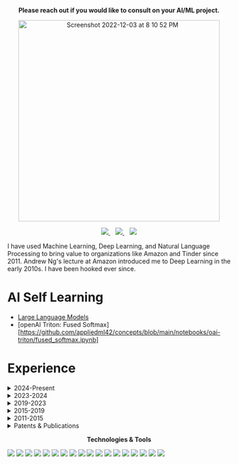 
<p align="center"><b>Please reach out if you would like to consult on your AI/ML project.</b></p>

<p align="center">
<img width="454" alt="Screenshot 2022-12-03 at 8 10 52 PM" src="https://user-images.githubusercontent.com/88844341/205474021-a1bae1a2-5570-4d31-a996-867945f692f4.png">
</p>

<p align="center">
  <a href="https://www.linkedin.com/in/abhishekpatnia/">
    <img src="https://img.shields.io/badge/linkedin-%230077B5.svg?&style=for-the-badge&logo=linkedin&logoColor=white" />
  </a>&nbsp;&nbsp;
  <a href="https://twitter.com/appliedml42">
    <img src="https://img.shields.io/badge/Twitter-1DA1F2?style=for-the-badge&logo=twitter&logoColor=white" />
  </a>&nbsp;&nbsp;
  <a href="mailto:appliedml42@gmail.com">
    <img src="https://img.shields.io/badge/Gmail-D14836?style=for-the-badge&logo=gmail&logoColor=white" />
  </a>
</p>

I have used Machine Learning, Deep Learning, and Natural Language Processing to bring value to organizations like Amazon and Tinder since 2011. Andrew Ng's lecture at Amazon introduced me to Deep Learning in the early 2010s. I have been hooked ever since.  

# AI Self Learning
* [Large Language Models](https://github.com/appliedml42/LLMs)
* [openAI Triton: Fused Softmax][https://github.com/appliedml42/concepts/blob/main/notebooks/oai-triton/fused_softmax.ipynb]
# Experience
<details><summary>2024-Present</summary>

## Coming Soon
</details>

<details><summary>2023-2024</summary>
  
## AI Technical Lead, Various Startups
  
In early 2023, I decided to resign from Tinder and explore the AI startup landscape by working at different startups. During this exploration, I worked at a few startups and got hands-on experience on how Large Language Models can be leveraged to build products. 

* **Features**: 
  * Record Matching between Salesforce records and incomplete leads using a cascade of GPT 3.5 Turbo and GPT 4 using Langchain for async batching and calling the API. 
  * Rate professionals for job placements based on their work experience using GPT 4. 
* **Fine-tuning**: Fine-tuned open-source LLMs with LoRA, replacing costly proprietary systems to improve cost and stability. 
* **Inference**: I advised infrastructure engineers, did node local benchmarks for LLM inference engines like vLLM, and evaluated services like Together.ai and Fireworks.ai. 
* **Knowledge**: Leadership: Stayed abreast of the latest SOTA transformer architectures, such as KV Cache, Multi-Query Attention, and RoPE, ensuring the dissemination of this knowledge.
* **Evaluation**: Built a UI tool using Streamlit and ideas from different evaluation repositories like LLMJudge to build a tool to compare the performance of different LLMs on a given task. 
  
## Staff MLE & Technical Lead, Tinder
Technical Lead for a Machine Learning Engineers & Risk Analysts team. I started the group and grew it to 9 people. This team owns detection models/algorithms for identifying Trust & Safety violations.
+ Responsible for hiring, mentoring, and team charter.
+ Organized Risk Analysts under the Escalations and Early Warning team. Collaborated with the team to invent KPIs for the org. This team optimizes detection strategies using existing signals and provides feedback highlighting detection gaps.
+ Removed data scarcity by establishing best practices for leveraging moderation logs for training and evaluation datasets.
+ Established modeling best practices. Transformers for text classification by pre-training on Tinder’s unique data; Text pre-processing pipelines to handle adversarial attacks; Metadata embeddings to improve multi-lingual performance; ConvNeXT family of models for effective and efficient image classifiers.
+ Enabled real-time model inference. TFLite and Quantization for CPU-based models; TensorRT and Triton for GPU-based models; Collaborated with Infra team to establish requirements for the K8-based model endpoint framework.
</details>

<details><summary>2019-2023</summary>

## Staff MLE & Technical Lead, Tinder
Technical Lead for a Machine Learning Engineers & Risk Analysts team. I started the group and grew it to 9 people. This team owns detection models/algorithms for identifying Trust & Safety violations.
+ Responsible for hiring, mentoring, and team charter.
+ Organized Risk Analysts under the Escalations and Early Warning team. Collaborated with the team to invent KPIs for the org. This team optimizes detection strategies using existing signals and provides feedback highlighting detection gaps.
+ Removed data scarcity by establishing best practices for leveraging moderation logs for training and evaluation datasets.
+ Established modeling best practices. Transformers for text classification by pre-training on Tinder’s unique data; Text pre-processing pipelines to handle adversarial attacks; Metadata embeddings to improve multi-lingual performance; ConvNeXT family of models for effective and efficient image classifiers.
+ Enabled real-time model inference. TFLite and Quantization for CPU-based models; TensorRT and Triton for GPU-based models; Collaborated with Infra team to establish requirements for the K8-based model endpoint framework.
</details>

<details><summary>2015-2019</summary>

## Senior Applied Scientist, Amazon
Technical lead for the query understanding science team.
+ Led the Research & Development of the first query -> shopping intent Recurrent Neural Network model. This model became the foundation for multiple shopping experiences that required mapping of queries to shopping intents.
+ Established best practices for training Deep Learning models and their deployment for the team. Built GPU-based training and batch-inference infrastructure over AWS Batch.
+ Collaborated closely with the infrastructure team to establish requirements for the inference framework. Made sure the team invested in a Python-based framework to make model deployments painless.
</details>

<details><summary>2011-2015</summary>

## Senior Software Development Engineer
Founding engineer on the [X-Ray](https://www.youtube.com/watch?v=AbzOLua2baw) team. X-Ray identifies a book’s topics, characters, images, and essential passages.
+ Developed algorithms to identify characters and all their mentions in a book. For example, the algorithm will ensure that Mr. Potter and Harry Potter are associated with the same character Harry Potter. 
+ Led the Book Maps teams and developed algorithms to identify images and critical passages in a book.
+ Developed testing at scale methodologies to go code complete months before the deadline. Concretely, each new algorithm change was tested against thousands of books, and the most common bugs were sorted by frequency and prioritized.
+ Generated n-gram count statistics across the whole Kindle catalog using Map-Reduce and Dynamo DB. This data is used for topic modeling. 
+ Developed the Kindle N-gram Corpus. N-gram frequency table using Map-Reduce and DynamodDB across all Kindle books circa 2012. Essential topics in books are identified using this dataset.
</details>

<details><summary>Patents & Publications</summary>
  
+ Text Classifiers for Small Scale Relevance
+ [Digital Content excerpt Identification](https://patents.google.com/patent/US9910916B1/en)
+ [Identifying entities in a digital work](https://patents.google.com/patent/US9639518B1/en)
+ [Identifying topics in a digital work](https://patents.google.com/patent/US9613003B1/en)
+ [Visual representation of supplemental information for a digital work • Providing supplemental information for a digital work](https://patents.google.com/patent/US20130080881A1/en)
+ [Providing supplemental information for a digital work](https://patents.google.com/patent/US8842085B1/en)
+ [Presenting content in multiple languages](https://patents.google.com/patent/US9684641B1/en)
+ [Providing supplemental information for a digital work in a user interface](https://patents.google.com/patent/US9128581B1/en)
+ [Navigating supplemental information for a digital work](https://patents.google.com/patent/US9471547B1/en)
+ [Display screen having a graphical user interface for providing supplemental information of a digital work](https://patents.google.com/patent/USD674810S1/en)
+ [Layout-aware text extraction from full-text PDF of scientific articles](https://scfbm.biomedcentral.com/articles/10.1186/1751-0473-7-7)
</details>

<p align="center"><b>Technologies & Tools</b></p>

[<img src="https://img.shields.io/badge/PyTorch-Primary Modeling Framework-important.svg?logo=PyTorch">](https://pytorch.org)
[<img src="https://img.shields.io/badge/PyTorch Lightning-Primary Modeling Framework-important.svg?logo=PyTorch Lightning">](https://www.pytorchlightning.ai)
[<img src="https://img.shields.io/badge/SQLite-On Disk Random IO-important.svg?logo=SQLite">](https://www.sqlite.org/index.html)
[<img src="https://img.shields.io/badge/TensorRT-GPU Inference-important.svg?logo=NVIDIA">](https://developer.nvidia.com/tensorrt)
[<img src="https://img.shields.io/badge/Triton-GPU Inference-important.svg?logo=NVIDIA">](https://developer.nvidia.com/nvidia-triton-inference-server)
[<img src="https://img.shields.io/badge/Python-Primary Language-important.svg?logo=Python">](https://www.python.org)
[<img src="https://img.shields.io/badge/NumPy--important.svg?logo=NumPy">](https://numpy.org)
[<img src="https://img.shields.io/badge/Jupyter-Primary IDE-important.svg?logo=Jupyter">](https://jupyter.org)
[<img src="https://img.shields.io/badge/PyCharm-Primary IDE-important.svg?logo=PyCharm">](https://www.jetbrains.com/pycharm/)
[<img src="https://img.shields.io/badge/PySpark-Primary Analytics-important.svg?logo=Apache Spark">](https://spark.apache.org/docs/latest/api/python/)
[<img src="https://img.shields.io/badge/Databricks-Working Knowledge-important.svg?logo=Databricks">](https://www.databricks.com)
[<img src="https://img.shields.io/badge/Docker-Working Knowledge-important.svg?logo=Docker">](https://www.docker.com)
[<img src="https://img.shields.io/badge/AWS-Working Knowledge-important.svg?logo=Amazon AWS">](https://aws.amazon.com)
[<img src="https://img.shields.io/badge/K8s-Working Knowledge-important.svg?logo=Kubernetes">](https://kubernetes.io)
[<img src="https://img.shields.io/badge/MLonGPUs-Interface Using Python-important.svg?logo=Nvidia">](https://www.nvidia.com/en-us/ai-data-science/)
[<img src="https://img.shields.io/badge/TensorFlow-Secondary Modeling Framework-important.svg?logo=TensorFlow">](https://www.tensorflow.org)
[<img src="https://img.shields.io/badge/Keras-Secondary Modeling Framework-important.svg?logo=Keras">](https://keras.io)
[<img src="https://img.shields.io/badge/TFLite-CPU Inference-important.svg?logo=TensorFlow">](https://www.tensorflow.org/lite)

